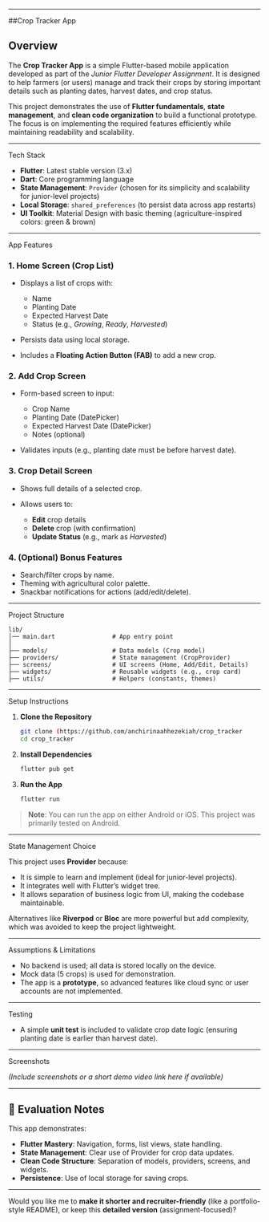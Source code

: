 
---

 ##Crop Tracker App

## Overview

The **Crop Tracker App** is a simple Flutter-based mobile application developed as part of the *Junior Flutter Developer Assignment*. It is designed to help farmers (or users) manage and track their crops by storing important details such as planting dates, harvest dates, and crop status.

This project demonstrates the use of **Flutter fundamentals**, **state management**, and **clean code organization** to build a functional prototype. The focus is on implementing the required features efficiently while maintaining readability and scalability.

---

Tech Stack

* **Flutter**: Latest stable version (3.x)
* **Dart**: Core programming language
* **State Management**: `Provider` (chosen for its simplicity and scalability for junior-level projects)
* **Local Storage**: `shared_preferences` (to persist data across app restarts)
* **UI Toolkit**: Material Design with basic theming (agriculture-inspired colors: green & brown)

---

App Features

### 1. Home Screen (Crop List)

* Displays a list of crops with:

  * Name
  * Planting Date
  * Expected Harvest Date
  * Status (e.g., *Growing*, *Ready*, *Harvested*)
* Persists data using local storage.
* Includes a **Floating Action Button (FAB)** to add a new crop.

### 2. Add Crop Screen

* Form-based screen to input:

  * Crop Name
  * Planting Date (DatePicker)
  * Expected Harvest Date (DatePicker)
  * Notes (optional)
* Validates inputs (e.g., planting date must be before harvest date).

### 3. Crop Detail Screen

* Shows full details of a selected crop.
* Allows users to:

  * **Edit** crop details
  * **Delete** crop (with confirmation)
  * **Update Status** (e.g., mark as *Harvested*)

### 4. (Optional) Bonus Features

* Search/filter crops by name.
* Theming with agricultural color palette.
* Snackbar notifications for actions (add/edit/delete).

---

Project Structure

```plaintext
lib/
│── main.dart                # App entry point
│
├── models/                  # Data models (Crop model)
├── providers/               # State management (CropProvider)
├── screens/                 # UI screens (Home, Add/Edit, Details)
├── widgets/                 # Reusable widgets (e.g., crop card)
├── utils/                   # Helpers (constants, themes)
```

---

Setup Instructions

1. **Clone the Repository**

   ```bash
   git clone (https://github.com/anchirinaahhezekiah/crop_tracker
   cd crop_tracker
   ```

2. **Install Dependencies**

   ```bash
   flutter pub get
   ```

3. **Run the App**

   ```bash
   flutter run
   ```

> **Note**: You can run the app on either Android or iOS. This project was primarily tested on Android.

---

State Management Choice

This project uses **Provider** because:

* It is simple to learn and implement (ideal for junior-level projects).
* It integrates well with Flutter’s widget tree.
* It allows separation of business logic from UI, making the codebase maintainable.

Alternatives like **Riverpod** or **Bloc** are more powerful but add complexity, which was avoided to keep the project lightweight.

---

Assumptions & Limitations

* No backend is used; all data is stored locally on the device.
* Mock data (5 crops) is used for demonstration.
* The app is a **prototype**, so advanced features like cloud sync or user accounts are not implemented.

---

Testing

* A simple **unit test** is included to validate crop date logic (ensuring planting date is earlier than harvest date).

---

Screenshots 

*(Include screenshots or a short demo video link here if available)*

---

## 📝 Evaluation Notes

This app demonstrates:

* **Flutter Mastery**: Navigation, forms, list views, state handling.
* **State Management**: Clear use of Provider for crop data updates.
* **Clean Code Structure**: Separation of models, providers, screens, and widgets.
* **Persistence**: Use of local storage for saving crops.

---

Would you like me to **make it shorter and recruiter-friendly** (like a portfolio-style README), or keep this **detailed version** (assignment-focused)?
